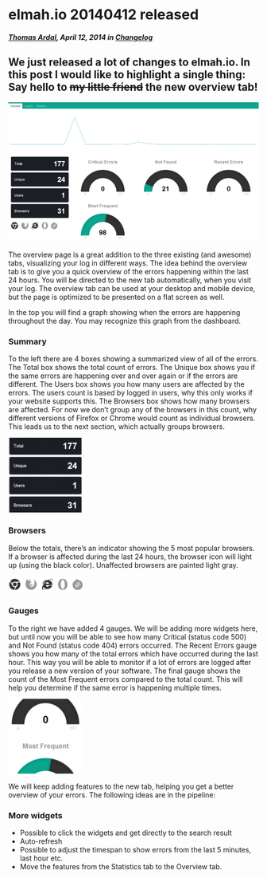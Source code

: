 # elmah.io 20140412 released

##### [Thomas Ardal](http://elmah.io/about/), April 12, 2014 in [Changelog](/category/changelog/)

## We just released a lot of changes to elmah.io. In this post I would like to highlight a single thing: Say hello to <del>my little friend</del> the new overview tab!

![Overview](/images/2014/04/overview2.png)

The overview page is a great addition to the three existing (and awesome) tabs, visualizing your log in different ways. The idea behind the overview tab is to give you a quick overview of the errors happening within the last 24 hours. You will be directed to the new tab automatically, when you visit your log. The overview tab can be used at your desktop and mobile device, but the page is optimized to be presented on a flat screen as well.

In the top you will find a graph showing when the errors are happening throughout the day. You may recognize this graph from the dashboard.

### Summary
To the left there are 4 boxes showing a summarized view of all of the errors. The Total box shows the total count of errors. The Unique box shows you if the same errors are happening over and over again or if the errors are different. The Users box shows you how many users are affected by the errors. The users count is based by logged in users, why this only works if your website supports this. The Browsers box shows how many browsers are affected. For now we don’t group any of the browsers in this count, why different versions of Firefox or Chrome would count as individual browsers. This leads us to the next section, which actually groups browsers.

![Sums](/images/2014/04/sums.png)

### Browsers
Below the totals, there’s an indicator showing the 5 most popular browsers. If a browser is affected during the last 24 hours, the browser icon will light up (using the black color). Unaffected browsers are painted light gray.

![Browsers](/images/2014/04/browsers.png)

### Gauges
To the right we have added 4 gauges. We will be adding more widgets here, but until now you will be able to see how many Critical (status code 500) and Not Found (status code 404) errors occurred. The Recent Errors gauge shows you how many of the total errors which have occurred during the last hour. This way you will be able to monitor if a lot of errors are logged after you release a new version of your software. The final gauge shows the count of the Most Frequent errors compared to the total count. This will help you determine if the same error is happening multiple times.

![Gauge](/images/2014/04/gauge.png)

We will keep adding features to the new tab, helping you get a better overview of your errors. The following ideas are in the pipeline:

### More widgets

- Possible to click the widgets and get directly to the search result
- Auto-refresh
- Possible to adjust the timespan to show errors from the last 5 minutes, last hour etc.
- Move the features from the Statistics tab to the Overview tab.